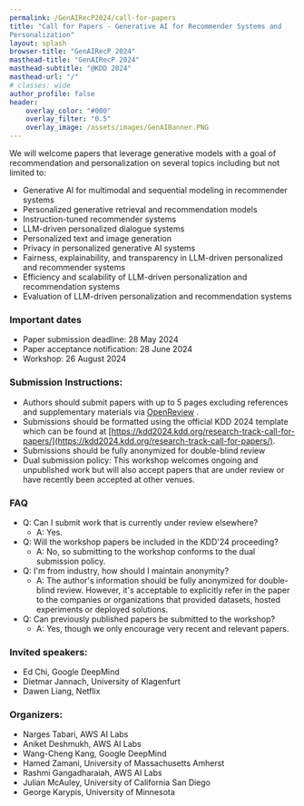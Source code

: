 ```yaml
---
permalink: /GenAIRecP2024/call-for-papers
title: "Call for Papers - Generative AI for Recommender Systems and
Personalization"
layout: splash
browser-title: "GenAIRecP 2024"
masthead-title: "GenAIRecP 2024"
masthead-subtitle: "@KDD 2024"
masthead-url: "/"
# classes: wide
author_profile: false
header:
    overlay_color: "#000"
    overlay_filter: "0.5"
    overlay_image: /assets/images/GenAIBanner.PNG
---
```


<!-- <div class="notice--warning">
  <!-- <h4 class="no_toc">Notice Headline:</h4> ~~>
  {{ notice-text | markdownify }}
</div> -->

We will welcome papers that leverage generative models with a goal of recommendation and personalization on several topics including but not limited to:
- Generative AI for multimodal and sequential modeling in recommender systems
- Personalized generative retrieval and recommendation models
- Instruction-tuned recommender systems
- LLM-driven personalized dialogue systems
- Personalized text and image generation
- Privacy in personalized generative AI systems
- Fairness, explainability, and transparency in LLM-driven personalized and recommender systems
- Efficiency and scalability of LLM-driven personalization and recommendation systems
- Evaluation of LLM-driven personalization and recommendation systems


### Important dates

- Paper submission deadline: 28 May 2024
- Paper acceptance notification: 28 June 2024
- Workshop: 26 August 2024


### Submission Instructions:
- Authors should submit papers with up to 5 pages excluding references and supplementary materials via [OpenReview](https://openreview.net/group?id=KDD.org/2024/Workshop/GenAIRecP) .
- Submissions should be formatted using the official KDD 2024 template which can be found at [https://kdd2024.kdd.org/research-track-call-for-papers/](https://kdd2024.kdd.org/research-track-call-for-papers/).
- Submissions should be fully anonymized for double-blind review
- Dual submission policy: This workshop welcomes ongoing and unpublished work but will also accept papers that are under review or have recently been accepted at other venues.

### FAQ
- Q: Can I submit work that is currently under review elsewhere?
  - A: Yes.
- Q: Will the workshop papers be included in the KDD'24 proceeding?
  - A: No, so submitting to the workshop conforms to the dual submission policy.
- Q: I'm from industry, how should I maintain anonymity?
  - A: The author's information should be fully anonymized for double-blind review. However, it's acceptable to explicitly refer in the paper to the companies or organizations that provided datasets, hosted experiments or deployed solutions.
- Q: Can previously published papers be submitted to the workshop?
  - A: Yes, though we only encourage very recent and relevant papers.

### Invited speakers:
- Ed Chi, Google DeepMind
- Dietmar Jannach, University of Klagenfurt
- Dawen Liang, Netflix

  
### Organizers:
- Narges Tabari, AWS AI Labs
- Aniket Deshmukh, AWS AI Labs
- Wang-Cheng Kang, Google DeepMind
- Hamed Zamani, University of Massachusetts Amherst
- Rashmi Gangadharaiah, AWS AI Labs
- Julian McAuley, University of California San Diego
- George Karypis, University of Minnesota

